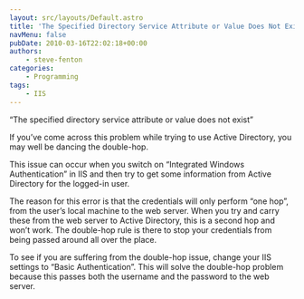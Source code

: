 ```yaml
---
layout: src/layouts/Default.astro
title: 'The Specified Directory Service Attribute or Value Does Not Exist'
navMenu: false
pubDate: 2010-03-16T22:02:18+00:00
authors:
    - steve-fenton
categories:
    - Programming
tags:
    - IIS
---
```


“The specified directory service attribute or value does not exist”

If you’ve come across this problem while trying to use Active Directory, you may well be dancing the double-hop.

This issue can occur when you switch on “Integrated Windows Authentication” in IIS and then try to get some information from Active Directory for the logged-in user.

The reason for this error is that the credentials will only perform “one hop”, from the user’s local machine to the web server. When you try and carry these from the web server to Active Directory, this is a second hop and won’t work. The double-hop rule is there to stop your credentials from being passed around all over the place.

To see if you are suffering from the double-hop issue, change your IIS settings to “Basic Authentication”. This will solve the double-hop problem because this passes both the username and the password to the web server.